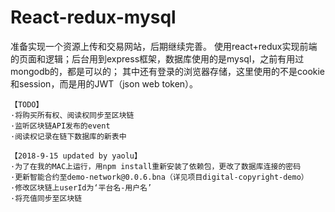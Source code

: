 # React-redux-mysql


   准备实现一个资源上传和交易网站，后期继续完善。
   使用react+redux实现前端的页面和逻辑；后台用到express框架，数据库使用的是mysql，之前有用过mongodb的，都是可以的；
   其中还有登录的浏览器存储，这里使用的不是cookie和session，而是用的JWT（json web token）。

    【TODO】
    ·将购买所有权、阅读权同步至区块链
    ·监听区块链API发布的event
    ·阅读权记录在链下数据库的新表中

    【2018-9-15 updated by yaolu】
    ·为了在我的MAC上运行，用npm install重新安装了依赖包，更改了数据库连接的密码
    ·更新智能合约至demo-network@0.0.6.bna（详见项目digital-copyright-demo）
    ·修改区块链上userId为‘平台名-用户名’
    ·将充值同步至区块链



